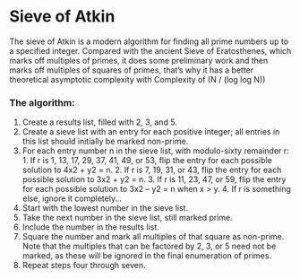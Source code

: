# Sieve of Atkin
The sieve of Atkin is a modern algorithm for finding all prime numbers up to a specified integer. Compared with the ancient Sieve of Eratosthenes, which marks off multiples of primes, it does some preliminary work and then marks off multiples of squares of primes, that’s why it has a better theoretical asymptotic complexity with Complexity of (N / (log log N))

### The algorithm:  
1. Create a results list, filled with 2, 3, and 5.
2. Create a sieve list with an entry for each positive integer; all entries in this list should initially be marked non-prime.
3. For each entry number n in the sieve list, with modulo-sixty remainder r: 
		1. If r is 1, 13, 17, 29, 37, 41, 49, or 53, flip the entry for each possible solution to 4x2 + y2 = n.
		2. If r is 7, 19, 31, or 43, flip the entry for each possible solution to 3x2 + y2 = n.
		3. If r is 11, 23, 47, or 59, flip the entry for each possible solution to 3x2 – y2 = n when x > y.
		4. If r is something else, ignore it completely…
4. Start with the lowest number in the sieve list.
5. Take the next number in the sieve list, still marked prime.
6. Include the number in the results list.
7. Square the number and mark all multiples of that square as non-prime. Note that the multiples that can be factored by 2, 3, or 5 need not be marked, as these will be ignored in the final enumeration of primes.
8. Repeat steps four through seven.
